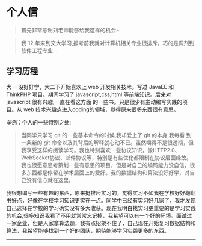 个人信
====
>  首先非常感谢刘老师能够给我这样的机会~

>   我 12 年来到交大学习,报考前我就对计算机相关专业很排斥。巧的是调剂到软件工程专业...  学习历程
--------------大一 没好好学，大二下开始喜欢上 web 开发相关技术。写过 JavaEE 和 ThinkPHP 项目。期间学习了 javascript,css,html 等前端知识。后来对 javascript 很有兴趣,一直在看这方面 的一些书。只是很少有主动编写实践的项目。从 web 技术兴趣点进入coding的领域，觉得原来很多东西很有意思。 
 *举例*：个人的一些特别之处:

>当同学只学习 git 的一些基本命令的时候,我却爱上了 git 的本身,我每看 到一条新的 git 命令以及其背后的解释就心动不已。虽然嚼得不是很透彻，但我享受这样的阅读学习。我也特别喜欢一些协议知识，像HTTP2.0、WebSocket协议、邮件协议等，特别是有些优化都限制在协议层面缘故。 我也很愿意思考策划一些有意思的项目，但是对自己的编码能力没自信，很多东西都是停留在学术层面上的爱好。我的数据结构和算法没好好学，对自己没有信心就在这里。

我很想编写一些有趣的东西，原来挺排斥实习的，觉得实习不如我在学校好好翻翻书好点，好像在学校学习知识更实在一点。同学中已经有实习好几家了，我才发现自己选择在学校的学习确实没有多大收获。现在我明白找实习更重要的是学习实践的机会,很多知识我看了不用就常常忘记掉，我希望可以有一个好的环境。面试过一家企业，但是人家拿算法题，我有点招架不住了，自己现在开始复习数据结构和算法，我希望能够找到一个好的团队，期待能够学习实践更多的东西。

---------------------------

